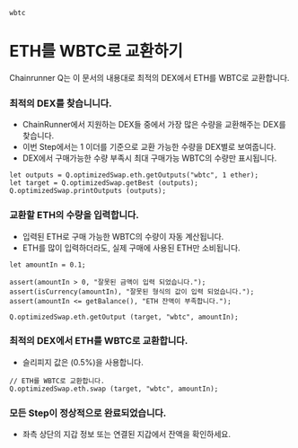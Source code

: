 ```meta-Currency
wbtc
```

# ETH를 WBTC로 교환하기

Chainrunner Q는 이 문서의 내용대로 최적의 DEX에서 ETH를 WBTC로 교환합니다.

### 최적의 DEX를 찾습니니다.

- ChainRunner에서 지원하는 DEX들 중에서 가장 많은 수량을 교환해주는 DEX를 찾습니다.
- 이번 Step에서는 1 이더를 기준으로 교환 가능한 수량을 DEX별로 보여줍니다.
- DEX에서 구매가능한 수량 부족시 최대 구매가능 WBTC의 수량만 표시됩니다.

```output-Dynamic
let outputs = Q.optimizedSwap.eth.getOutputs("wbtc", 1 ether);
let target = Q.optimizedSwap.getBest (outputs);
Q.optimizedSwap.printOutputs (outputs);
```

### 교환할 ETH의 수량을 입력합니다.

- 입력된 ETH로 구매 가능한 WBTC의 수량이 자동 계산됩니다.
- ETH를 많이 입력하더라도, 실제 구매에 사용된 ETH만 소비됩니다.

```input-Dynamic ETH
let amountIn = 0.1;
```

```input-Verify
assert(amountIn > 0, "잘못된 금액이 입력 되었습니다.");
assert(isCurrency(amountIn), "잘못된 형식의 값이 입력 되었습니다.");
assert(amountIn <= getBalance(), "ETH 잔액이 부족합니다.");
```

```output-Dynamic WBTC
Q.optimizedSwap.eth.getOutput (target, "wbtc", amountIn);
```

### 최적의 DEX에서 ETH를 WBTC로 교환합니다.

- 슬리피지 값은 (0.5%)을 사용합니다.

```taster
// ETH를 WBTC로 교환합니다.
Q.optimizedSwap.eth.swap (target, "wbtc", amountIn);
```

### 모든 Step이 정상적으로 완료되었습니다.

- 좌측 상단의 지갑 정보 또는 연결된 지갑에서 잔액을 확인하세요.
